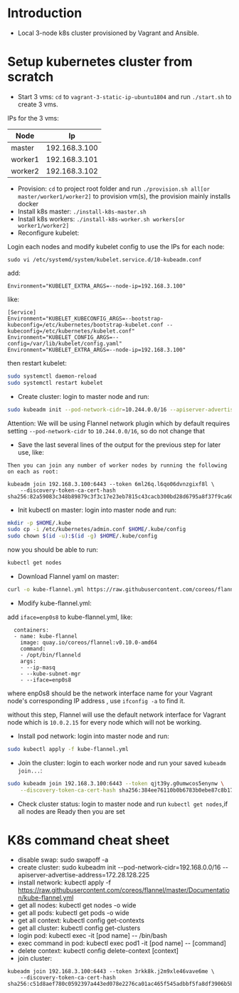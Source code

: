 # Introduction
- Local 3-node k8s cluster provisioned by Vagrant and Ansible.

# Setup kubernetes cluster from scratch
- Start 3 vms: `cd` to `vagrant-3-static-ip-ubuntu1804` and run `./start.sh` to create 3 vms. 

IPs for the 3 vms:

|Node|Ip|
| --- | --- |
|master|192.168.3.100|
|worker1|192.168.3.101|
|worker2|192.168.3.102|

- Provision: `cd` to project root folder and run `./provision.sh all[or master/worker1/worker2]` to provision vm(s), the provision mainly installs docker
- Install k8s master: `./install-k8s-master.sh`
- Install k8s workers: `./install-k8s-worker.sh workers[or worker1/worker2]`
- Reconfigure kubelet:

Login each nodes and modify kubelet config to use the IPs for each node:

```
sudo vi /etc/systemd/system/kubelet.service.d/10-kubeadm.conf
```
add:

```
Environment="KUBELET_EXTRA_ARGS=--node-ip=192.168.3.100"
```
like:

```
[Service]
Environment="KUBELET_KUBECONFIG_ARGS=--bootstrap-kubeconfig=/etc/kubernetes/bootstrap-kubelet.conf --kubeconfig=/etc/kubernetes/kubelet.conf"
Environment="KUBELET_CONFIG_ARGS=--config=/var/lib/kubelet/config.yaml"
Environment="KUBELET_EXTRA_ARGS=--node-ip=192.168.3.100"
```
then restart kubelet: 

```bash
sudo systemctl daemon-reload
sudo systemctl restart kubelet
```

- Create cluster: login to master node and run:

```bash
sudo kubeadm init --pod-network-cidr=10.244.0.0/16 --apiserver-advertise-address=192.168.3.100
```
Attention: We will be using Flannel network plugin which by default requires setting `--pod-network-cidr` to `10.244.0.0/16`, so do not change that

- Save the last several lines of the output for the previous step for later use, like:

```
Then you can join any number of worker nodes by running the following on each as root:

kubeadm join 192.168.3.100:6443 --token 6ml26q.l6qo06dvnzgixf8l \
    --discovery-token-ca-cert-hash sha256:82a59083c348b89879c3f3c17e23eb7815c43cacb300bd28d6795a8f37f9ca60 
```

- Init kubectl on master: login into master node and run:

```bash
mkdir -p $HOME/.kube
sudo cp -i /etc/kubernetes/admin.conf $HOME/.kube/config
sudo chown $(id -u):$(id -g) $HOME/.kube/config
```

now you should be able to run:

```bash
kubectl get nodes
```

- Download Flannel yaml on master:
```bash
curl -o kube-flannel.yml https://raw.githubusercontent.com/coreos/flannel/master/Documentation/kube-flannel.yml
```

- Modify kube-flannel.yml: 

add `iface=enp0s8` to kube-flannel.yml, like:

```
  containers:
  - name: kube-flannel
    image: quay.io/coreos/flannel:v0.10.0-amd64
    command:
    - /opt/bin/flanneld
    args:
    - --ip-masq
    - --kube-subnet-mgr
    - --iface=enp0s8
```

where enp0s8 should be the network interface name for your Vagrant node's corresponding IP address , use `ifconfig -a` to find it.

without this step, Flannel will use the default network interface for Vagrant node which is `10.0.2.15` for every node which will not be working.

- Install pod network: login into master node and run:

```bash
sudo kubectl apply -f kube-flannel.yml
```

- Join the cluster: login to each worker node and run your saved `kubeadm join...`:

```bash
sudo kubeadm join 192.168.3.100:6443 --token qjt39y.g0umwcos5enynw \
    --discovery-token-ca-cert-hash sha256:384ee76110b0b6783b0ebe87c8b177809d6ef84c2b499c934008fc0d3397f2 
```

- Check cluster status: login to master node and run `kubectl get nodes`,if all nodes are Ready then you are set



# K8s command cheat sheet
- disable swap: sudo swapoff -a
- create cluster: sudo kubeadm init --pod-network-cidr=192.168.0.0/16 --apiserver-advertise-address=172.28.128.225
- install network: kubectl apply -f https://raw.githubusercontent.com/coreos/flannel/master/Documentation/kube-flannel.yml
- get all nodes: kubectl get nodes -o wide
- get all pods: kubectl get pods -o wide
- get all context: kubectl config get-contexts
- get all cluster: kubectl config get-clusters
- login pod: kubectl exec -it [pod name] -- /bin/bash
- exec command in pod: kubectl exec pod1 -it [pod name] -- [command]
- delete context: kubectl config delete-context [context]
- join cluster: 
```
kubeadm join 192.168.3.100:6443 --token 3rkk8k.j2m9xle46vave6me \
    --discovery-token-ca-cert-hash sha256:c51d8aef780c0592397a443ed078e2276ca01ac465f545adbbf5fa8df3906b5b 
```
